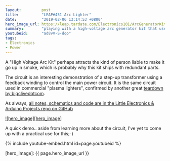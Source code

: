 ```yaml
---
layout:         post
title:          "LEAP#451 Arc Lighter"
date:           "2019-02-06 13:14:53 +0800"
hero_image_url: https://leap.tardate.com/Electronics101/ArcGeneratorKit/assets/ArcGeneratorKit_build.jpg
summary:        "playing with a high-voltage arc generator kit that uses step-up transformer with a simple feedback control of a D882 power transistor"
youtubeid:      "ad8vV-S-dqo"
tags:
- Electronics
- Power
---
```



A "High Voltage Arc Kit" perhaps attracts the kind of person liable to make it go up in smoke,
which is probably why this kit ships with redundant parts.

The circuit is an interesting demonstration of a step-up transformer using a feedback winding to control the main power circuit.
It is the same circuit used in commercial "plasma lighters", confirmed by another great [teardown by bigclivedotcom](https://www.youtube.com/watch?v=4aK1GK1KBGc).


As always, [all notes, schematics and code are in the Little Electronics & Arduino Projects repo on GitHub][project]

[![hero_image][hero_image]][project]

A quick demo.. aside from learning more about the circuit, I've yet to come up with a practical use for this;-)

{% include youtube-embed.html id=page.youtubeid %}

[leap]: https://leap.tardate.com
[project]: https://github.com/tardate/LittleArduinoProjects/tree/master/Electronics101/ArcGeneratorKit
[hero_image]: {{ page.hero_image_url }}



